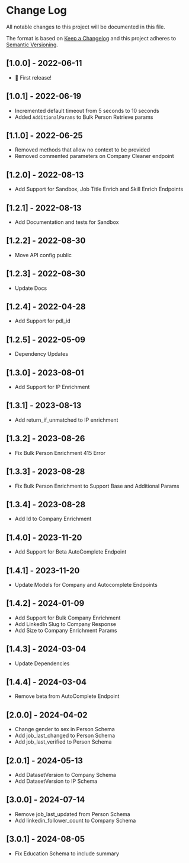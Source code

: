 # Change Log

All notable changes to this project will be documented in this file.

The format is based on [Keep a Changelog](http://keepachangelog.com/)
and this project adheres to [Semantic Versioning](http://semver.org/).

## [1.0.0] - 2022-06-11

- 🎉 First release!

## [1.0.1] - 2022-06-19

- Incremented default timeout from 5 seconds to 10 seconds
- Added `AdditionalParams` to Bulk Person Retrieve params

## [1.1.0] - 2022-06-25

- Removed methods that allow no context to be provided
- Removed commented parameters on Company Cleaner endpoint

## [1.2.0] - 2022-08-13

- Add Support for Sandbox, Job Title Enrich and Skill Enrich Endpoints

## [1.2.1] - 2022-08-13

- Add Documentation and tests for Sandbox

## [1.2.2] - 2022-08-30

- Move API config public

## [1.2.3] - 2022-08-30

- Update Docs

## [1.2.4] - 2022-04-28

- Add Support for pdl_id

## [1.2.5] - 2022-05-09

- Dependency Updates

## [1.3.0] - 2023-08-01

- Add Support for IP Enrichment

## [1.3.1] - 2023-08-13

- Add return_if_unmatched to IP enrichment

## [1.3.2] - 2023-08-26

- Fix Bulk Person Enrichment 415 Error

## [1.3.3] - 2023-08-28

- Fix Bulk Person Enrichment to Support Base and Additional Params

## [1.3.4] - 2023-08-28

- Add Id to Company Enrichment

## [1.4.0] - 2023-11-20

- Add Support for Beta AutoComplete Endpoint

## [1.4.1] - 2023-11-20

- Update Models for Company and Autocomplete Endpoints

## [1.4.2] - 2024-01-09

- Add Support for Bulk Company Enrichment
- Add LinkedIn Slug to Company Response
- Add Size to Company Enrichment Params

## [1.4.3] - 2024-03-04

- Update Dependencies

## [1.4.4] - 2024-03-04

- Remove beta from AutoComplete Endpoint

## [2.0.0] - 2024-04-02

- Change gender to sex in Person Schema
- Add job_last_changed to Person Schema
- Add job_last_verified to Person Schema

## [2.0.1] - 2024-05-13

- Add DatasetVersion to Company Schema
- Add DatasetVersion to IP Schema

## [3.0.0] - 2024-07-14

- Remove job_last_updated from Person Schema
- Add linkedin_follower_count to Company Schema

## [3.0.1] - 2024-08-05

- Fix Education Schema to include summary
